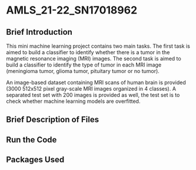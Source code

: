 # AMLS_21-22_SN17018962
## Brief Introduction
This mini machine learning project contains two main tasks. The first task is aimed to build a classifier to identify whether there is a tumor in the magnetic resonance imaging (MRI) images. The second task is aimed to build a classifier to identify the type of tumor in each MRI image (meningioma tumor, glioma tumor, pituitary tumor or no tumor).

An image-based dataset containing MRI scans of human brain is provided (3000 512x512 pixel gray-scale MRI images organized in 4 classes). A separated test set with 200 images is provided as well, the test set is to check whether machine learning models are overfitted.

## Brief Description of Files

## Run the Code

## Packages Used
